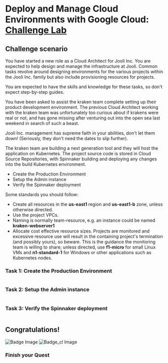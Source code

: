 # Deploy and Manage Cloud Environments with Google Cloud: [Challenge Lab](https://www.qwiklabs.com/focuses/10417?parent=catalog)

## Challenge scenario
You have started a new role as a Cloud Architect for Jooli Inc. You are expected to help design and manage the infrastructure at Jooli. Common tasks revolve around designing environments for the various projects within the Jooli Inc. family but also include provisioning resources for projects.

You are expected to have the skills and knowledge for these tasks, so don't expect step-by-step guides.

You have been asked to assist the kraken team complete setting up their product development environment. The previous Cloud Architect working with the kraken team was unfortunately too curious about if krakens were real or not, and has gone missing after venturing out into the open sea last weekend in search of such a beast.

Jooli Inc. management has supreme faith in your abilities, don't let them down! (Seriously, they don't need the dates to slip further).

The kraken team are building a next generation tool and they will host the application on Kubernetes. The project source code is stored in Cloud Source Repositories, with Spinnaker building and deploying any changes into the build Kubernetes environment.
- Create the Production Environment
- Setup the Admin instance
- Verify the Spinnaker deployment

Some standards you should follow:
- Create all resources in the **us-east1** region and **us-east1-b** zone, unless otherwise directed.
- Use the project VPCs.
- Naming is normally team-resource, e.g. an instance could be named **kraken-webserver1**
- Allocate cost effective resource sizes. Projects are monitored and excessive resource use will result in the containing project's termination (and possibly yours), so beware. This is the guidance the monitoring team is willing to share; unless directed, use **f1-micro** for small Linux VMs and **n1-standard-1** for Windows or other applications such as Kubernetes nodes.

### Task 1: Create the Production Environment

```

```

### Task 2: Setup the Admin instance

```

```

### Task 3: Verify the Spinnaker deployment

```

```

## Congratulations!
![Badge Image](https://github.com/kkkkk317/qwiklabs-gcp/blob/main/img/Perform-Foundational-Infrastructure-Tasks-in-Google-Cloud.png) ![Badge_cl Image](https://github.com/kkkkk317/qwiklabs-gcp/blob/main/img/Perform-Foundational-Infrastructure-Tasks-in-Google-Cloud-cl.png)

### Finish your Quest


